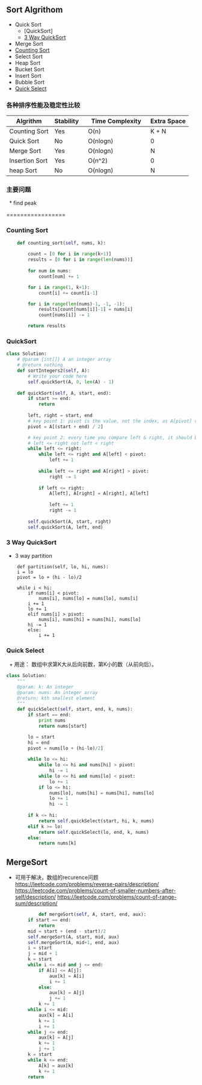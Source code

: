 ## Sort Algrithom ##
   * Quick Sort
      * [QuickSort]
      * [3 Way QuickSort](#3-way-quickSort)
   * Merge Sort
   * [Counting Sort](#counting-sort)
   * Select Sort
   * Heap Sort
   * Bucket Sort
   * Insert Sort
   * Bubble Sort
   * [Quick Select](#quick-select)

### 各种排序性能及稳定性比较 ###
| Algrithm    | Stability  |   Time Complexity   | Extra Space |
| ------------- | ---------- | -----------------   | ------------|
| Counting Sort | Yes | O(n) | K + N |
| Quick Sort    | No | O(nlogn) | 0 |
| Merge Sort    | Yes | O(nlogn) | N |
| Insertion Sort    | Yes | O(n^2) | 0 |
| heap Sort    | No | O(nlogn) | N | 

### 主要问题 ###
   * find peak


=================
### Counting Sort ###
```python
    def counting_sort(self, nums, k):
        
        count = [0 for i in range(k+1)]
        results = [0 for i in range(len(nums))]
        
        for num in nums:
            count[num] += 1

        for i in range(1, k+1):
            count[i] += count[i-1]

        for i in range(len(nums)-1, -1, -1):
            results[count[nums[i]]-1] = nums[i]
            count[nums[i]] -= 1

        return results
```
### QuickSort ###

```python
class Solution:
    # @param {int[]} A an integer array
    # @return nothing
    def sortIntegers2(self, A):
        # Write your code here
        self.quickSort(A, 0, len(A) - 1)
    
    def quickSort(self, A, start, end):
        if start >= end:
            return
        
        left, right = start, end
        # key point 1: pivot is the value, not the index, as A[pivot] value will be CHANGED!!!
        pivot = A[(start + end) / 2]

        # key point 2: every time you compare left & right, it should be 
        # left <= right not left < right
        while left <= right:
            while left <= right and A[left] < pivot:
                left += 1
            
            while left <= right and A[right] > pivot:
                right -= 1
            
            if left <= right:
                A[left], A[right] = A[right], A[left]
                
                left += 1
                right -= 1
        
        self.quickSort(A, start, right)
        self.quickSort(A, left, end)
```
### 3 Way QuickSort ###
   * 3 way partition
```pythion
    def partition(self, lo, hi, nums):
	i = lo
	pivot = lo + (hi - lo)/2
	
	while i < hi:
	    if nums[i] < pivot:
	    	nums[i], nums[lo] = nums[lo], nums[i]
		i += 1
		lo += 1
	    elif nums[i] > pivot:
	        nums[i], nums[hi] = nums[hi], nums[lo]
		hi -= 1
	    else:
	        i += 1
```

### Quick Select ###
   + 用途： 数组中求第K大从后向前数，第K小的数（从前向后）。
   
```python
class Solution:
    """
    @param: k: An integer
    @param: nums: An integer array
    @return: kth smallest element
    """
    def quickSelect(self, start, end, k, nums):
        if start == end:
            print nums
            return nums[start]

        lo = start
        hi = end
        pivot = nums[lo + (hi-lo)/2]
        
        while lo <= hi:
            while lo <= hi and nums[hi] > pivot:
                hi -= 1
            while lo <= hi and nums[lo] < pivot:
                lo += 1
            if lo <= hi:
            	nums[lo], nums[hi] = nums[hi], nums[lo]
            	lo += 1
            	hi -= 1
        
        if k <= hi:
            return self.quickSelect(start, hi, k, nums)
        elif k >= lo:
            return self.quickSelect(lo, end, k, nums)
        else:
            return nums[k]
```
## MergeSort ##
- 可用于解决，数组的recurence问题
   https://leetcode.com/problems/reverse-pairs/description/
   https://leetcode.com/problems/count-of-smaller-numbers-after-self/description/
   https://leetcode.com/problems/count-of-range-sum/description/
   
```python
            def mergeSort(self, A, start, end, aux):
		if start == end:
			return
		mid = start + (end - start)/2
		self.mergeSort(A, start, mid, aux)
		self.mergeSort(A, mid+1, end, aux)
		i = start
		j = mid + 1
		k = start
		while i <= mid and j <= end:
			if A[i] <= A[j]:
				aux[k] = A[i]
				i += 1
			else:
				aux[k] = A[j]
				j += 1
			k += 1
		while i <= mid:
			aux[k] = A[i]
			k += 1
			i += 1
		while j <= end:
			aux[k] = A[j]
			k += 1
			j += 1
		k = start
		while k <= end:
			A[k] = aux[k]
			k += 1
		return
```
